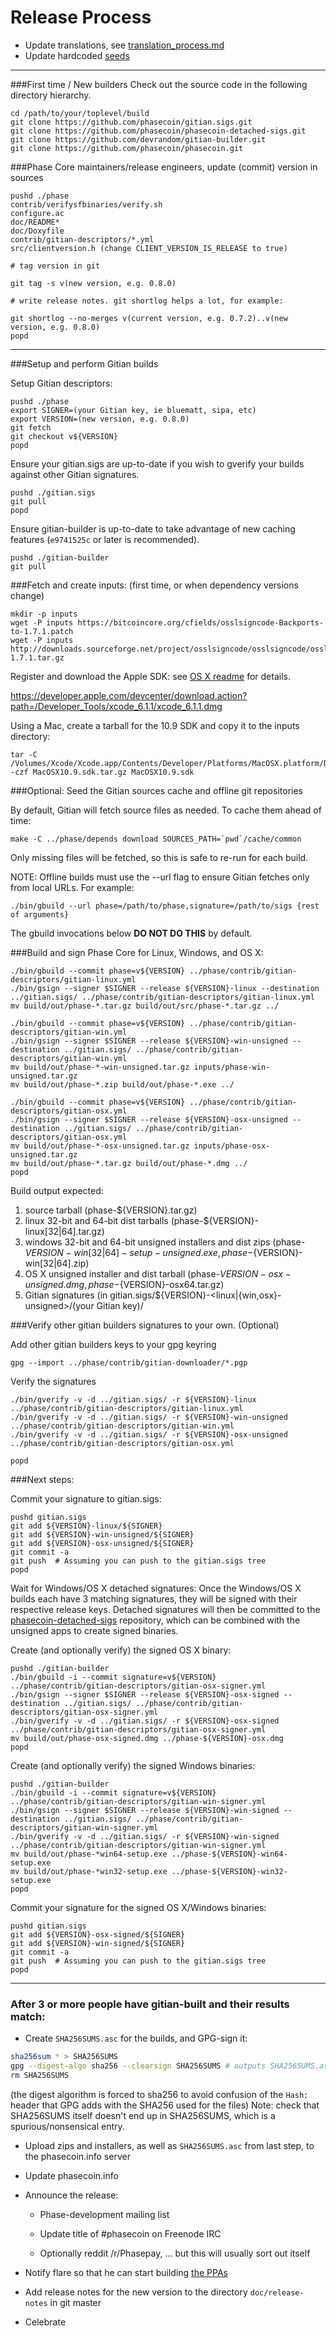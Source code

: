 Release Process
====================

* Update translations, see [translation_process.md](https://github.com/phasecoin/phase/blob/master/doc/translation_process.md#syncing-with-transifex)
* Update hardcoded [seeds](/contrib/seeds)

* * *

###First time / New builders
Check out the source code in the following directory hierarchy.

	cd /path/to/your/toplevel/build
	git clone https://github.com/phasecoin/gitian.sigs.git
	git clone https://github.com/phasecoin/phasecoin-detached-sigs.git
	git clone https://github.com/devrandom/gitian-builder.git
	git clone https://github.com/phasecoin/phasecoin.git

###Phase Core maintainers/release engineers, update (commit) version in sources

	pushd ./phase
	contrib/verifysfbinaries/verify.sh
	configure.ac
	doc/README*
	doc/Doxyfile
	contrib/gitian-descriptors/*.yml
	src/clientversion.h (change CLIENT_VERSION_IS_RELEASE to true)

	# tag version in git

	git tag -s v(new version, e.g. 0.8.0)

	# write release notes. git shortlog helps a lot, for example:

	git shortlog --no-merges v(current version, e.g. 0.7.2)..v(new version, e.g. 0.8.0)
	popd

* * *

###Setup and perform Gitian builds

 Setup Gitian descriptors:

	pushd ./phase
	export SIGNER=(your Gitian key, ie bluematt, sipa, etc)
	export VERSION=(new version, e.g. 0.8.0)
	git fetch
	git checkout v${VERSION}
	popd

  Ensure your gitian.sigs are up-to-date if you wish to gverify your builds against other Gitian signatures.

	pushd ./gitian.sigs
	git pull
	popd

  Ensure gitian-builder is up-to-date to take advantage of new caching features (`e9741525c` or later is recommended).

	pushd ./gitian-builder
	git pull

###Fetch and create inputs: (first time, or when dependency versions change)

	mkdir -p inputs
	wget -P inputs https://bitcoincore.org/cfields/osslsigncode-Backports-to-1.7.1.patch
	wget -P inputs http://downloads.sourceforge.net/project/osslsigncode/osslsigncode/osslsigncode-1.7.1.tar.gz

 Register and download the Apple SDK: see [OS X readme](README_osx.txt) for details.

 https://developer.apple.com/devcenter/download.action?path=/Developer_Tools/xcode_6.1.1/xcode_6.1.1.dmg

 Using a Mac, create a tarball for the 10.9 SDK and copy it to the inputs directory:

	tar -C /Volumes/Xcode/Xcode.app/Contents/Developer/Platforms/MacOSX.platform/Developer/SDKs/ -czf MacOSX10.9.sdk.tar.gz MacOSX10.9.sdk

###Optional: Seed the Gitian sources cache and offline git repositories

By default, Gitian will fetch source files as needed. To cache them ahead of time:

	make -C ../phase/depends download SOURCES_PATH=`pwd`/cache/common

Only missing files will be fetched, so this is safe to re-run for each build.

NOTE: Offline builds must use the --url flag to ensure Gitian fetches only from local URLs. For example:
```
./bin/gbuild --url phase=/path/to/phase,signature=/path/to/sigs {rest of arguments}
```
The gbuild invocations below <b>DO NOT DO THIS</b> by default.

###Build and sign Phase Core for Linux, Windows, and OS X:

	./bin/gbuild --commit phase=v${VERSION} ../phase/contrib/gitian-descriptors/gitian-linux.yml
	./bin/gsign --signer $SIGNER --release ${VERSION}-linux --destination ../gitian.sigs/ ../phase/contrib/gitian-descriptors/gitian-linux.yml
	mv build/out/phase-*.tar.gz build/out/src/phase-*.tar.gz ../

	./bin/gbuild --commit phase=v${VERSION} ../phase/contrib/gitian-descriptors/gitian-win.yml
	./bin/gsign --signer $SIGNER --release ${VERSION}-win-unsigned --destination ../gitian.sigs/ ../phase/contrib/gitian-descriptors/gitian-win.yml
	mv build/out/phase-*-win-unsigned.tar.gz inputs/phase-win-unsigned.tar.gz
	mv build/out/phase-*.zip build/out/phase-*.exe ../

	./bin/gbuild --commit phase=v${VERSION} ../phase/contrib/gitian-descriptors/gitian-osx.yml
	./bin/gsign --signer $SIGNER --release ${VERSION}-osx-unsigned --destination ../gitian.sigs/ ../phase/contrib/gitian-descriptors/gitian-osx.yml
	mv build/out/phase-*-osx-unsigned.tar.gz inputs/phase-osx-unsigned.tar.gz
	mv build/out/phase-*.tar.gz build/out/phase-*.dmg ../
	popd

  Build output expected:

  1. source tarball (phase-${VERSION}.tar.gz)
  2. linux 32-bit and 64-bit dist tarballs (phase-${VERSION}-linux[32|64].tar.gz)
  3. windows 32-bit and 64-bit unsigned installers and dist zips (phase-${VERSION}-win[32|64]-setup-unsigned.exe, phase-${VERSION}-win[32|64].zip)
  4. OS X unsigned installer and dist tarball (phase-${VERSION}-osx-unsigned.dmg, phase-${VERSION}-osx64.tar.gz)
  5. Gitian signatures (in gitian.sigs/${VERSION}-<linux|{win,osx}-unsigned>/(your Gitian key)/

###Verify other gitian builders signatures to your own. (Optional)

  Add other gitian builders keys to your gpg keyring

	gpg --import ../phase/contrib/gitian-downloader/*.pgp

  Verify the signatures

	./bin/gverify -v -d ../gitian.sigs/ -r ${VERSION}-linux ../phase/contrib/gitian-descriptors/gitian-linux.yml
	./bin/gverify -v -d ../gitian.sigs/ -r ${VERSION}-win-unsigned ../phase/contrib/gitian-descriptors/gitian-win.yml
	./bin/gverify -v -d ../gitian.sigs/ -r ${VERSION}-osx-unsigned ../phase/contrib/gitian-descriptors/gitian-osx.yml

	popd

###Next steps:

Commit your signature to gitian.sigs:

	pushd gitian.sigs
	git add ${VERSION}-linux/${SIGNER}
	git add ${VERSION}-win-unsigned/${SIGNER}
	git add ${VERSION}-osx-unsigned/${SIGNER}
	git commit -a
	git push  # Assuming you can push to the gitian.sigs tree
	popd

  Wait for Windows/OS X detached signatures:
	Once the Windows/OS X builds each have 3 matching signatures, they will be signed with their respective release keys.
	Detached signatures will then be committed to the [phasecoin-detached-sigs](https://github.com/phasecoin/phasecoin-detached-sigs) repository, which can be combined with the unsigned apps to create signed binaries.

  Create (and optionally verify) the signed OS X binary:

	pushd ./gitian-builder
	./bin/gbuild -i --commit signature=v${VERSION} ../phase/contrib/gitian-descriptors/gitian-osx-signer.yml
	./bin/gsign --signer $SIGNER --release ${VERSION}-osx-signed --destination ../gitian.sigs/ ../phase/contrib/gitian-descriptors/gitian-osx-signer.yml
	./bin/gverify -v -d ../gitian.sigs/ -r ${VERSION}-osx-signed ../phase/contrib/gitian-descriptors/gitian-osx-signer.yml
	mv build/out/phase-osx-signed.dmg ../phase-${VERSION}-osx.dmg
	popd

  Create (and optionally verify) the signed Windows binaries:

	pushd ./gitian-builder
	./bin/gbuild -i --commit signature=v${VERSION} ../phase/contrib/gitian-descriptors/gitian-win-signer.yml
	./bin/gsign --signer $SIGNER --release ${VERSION}-win-signed --destination ../gitian.sigs/ ../phase/contrib/gitian-descriptors/gitian-win-signer.yml
	./bin/gverify -v -d ../gitian.sigs/ -r ${VERSION}-win-signed ../phase/contrib/gitian-descriptors/gitian-win-signer.yml
	mv build/out/phase-*win64-setup.exe ../phase-${VERSION}-win64-setup.exe
	mv build/out/phase-*win32-setup.exe ../phase-${VERSION}-win32-setup.exe
	popd

Commit your signature for the signed OS X/Windows binaries:

	pushd gitian.sigs
	git add ${VERSION}-osx-signed/${SIGNER}
	git add ${VERSION}-win-signed/${SIGNER}
	git commit -a
	git push  # Assuming you can push to the gitian.sigs tree
	popd

-------------------------------------------------------------------------

### After 3 or more people have gitian-built and their results match:

- Create `SHA256SUMS.asc` for the builds, and GPG-sign it:
```bash
sha256sum * > SHA256SUMS
gpg --digest-algo sha256 --clearsign SHA256SUMS # outputs SHA256SUMS.asc
rm SHA256SUMS
```
(the digest algorithm is forced to sha256 to avoid confusion of the `Hash:` header that GPG adds with the SHA256 used for the files)
Note: check that SHA256SUMS itself doesn't end up in SHA256SUMS, which is a spurious/nonsensical entry.

- Upload zips and installers, as well as `SHA256SUMS.asc` from last step, to the phasecoin.info server

- Update phasecoin.info

- Announce the release:
  - Phase-development mailing list

  - Update title of #phasecoin on Freenode IRC

  - Optionally reddit /r/Phasepay, ... but this will usually sort out itself

- Notify flare so that he can start building [the PPAs](https://launchpad.net/~phasecoin.info/+archive/ubuntu/phase)

- Add release notes for the new version to the directory `doc/release-notes` in git master

- Celebrate
